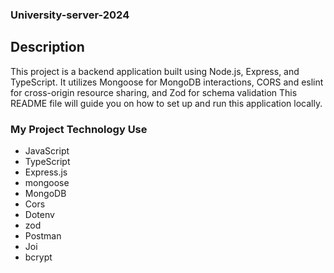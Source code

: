 ### University-server-2024

## Description
This project is a backend application built using Node.js, Express, and TypeScript.  It utilizes Mongoose for MongoDB interactions, CORS and  eslint for cross-origin resource sharing, and Zod for schema validation This README file will guide you on how to set up and run this application locally.

###  My Project Technology Use

- JavaScript
- TypeScript
- Express.js
- mongoose
- MongoDB
- Cors
- Dotenv
- zod
- Postman
- Joi
- bcrypt
